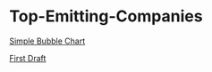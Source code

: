 # Top-Emitting-Companies
[Simple Bubble Chart](https://physicalpixel.github.io/Top-Emitting-Companies/bubbleChart.html)

[First Draft](https://physicalpixel.github.io/Top-Emitting-Companies/Companies_first_draft.html)
